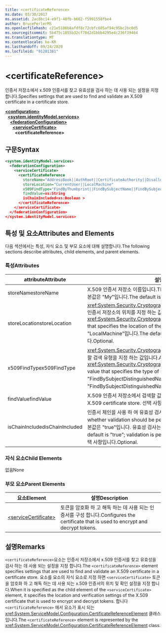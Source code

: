 ```yaml
---
title: <certificateReference>
ms.date: 03/30/2017
ms.assetid: 2ac8bc14-e9f1-48fb-b662-f5991558fbe4
author: BrucePerlerMS
ms.openlocfilehash: c21e5186b8afdf8c72cbfc605af94c95bc2bc0d5
ms.sourcegitcommit: 5b475c1855b32cf78d2d1bbb4295e4c236f39464
ms.translationtype: MT
ms.contentlocale: ko-KR
ms.lasthandoff: 09/24/2020
ms.locfileid: "91201381"
---
```

# \<certificateReference>

<span data-ttu-id="58613-101">인증서 저장소에서 x.509 인증서를 찾고 유효성을 검사 하는 데 사용 되는 설정을 지정 합니다.</span><span class="sxs-lookup"><span data-stu-id="58613-101">Specifies settings that are used to find and validate an X.509 certificate in a certificate store.</span></span>  
  
[**\<configuration>**](../configuration-element.md)\
&nbsp;&nbsp;[**\<system.identityModel.services>**](system-identitymodel-services.md)\
&nbsp;&nbsp;&nbsp;&nbsp;[**\<federationConfiguration>**](federationconfiguration.md)\
&nbsp;&nbsp;&nbsp;&nbsp;&nbsp;&nbsp;[**\<serviceCertificate>**](servicecertificate.md)\
&nbsp;&nbsp;&nbsp;&nbsp;&nbsp;&nbsp;&nbsp;&nbsp;**\<certificateReference>**  
  
## <a name="syntax"></a><span data-ttu-id="58613-102">구문</span><span class="sxs-lookup"><span data-stu-id="58613-102">Syntax</span></span>  
  
```xml  
<system.identityModel.services>  
  <federationConfiguration>  
    <serviceCertificate>  
      <certificateReference
        storeName="AddressBook||AuthRoot||CertificateAuthority||Disallowed||My||Root||TrustedPeople||TrustedPublisher"  
        storeLocation="CurrentUser||LocalMachine"  
        x509FindType="FindByThumbprint||FindBySubjectName||FindBySubjectDistinguishedName||FindByIssuerName||FindByIssuerDistinguishedName||FindBySerialNumber||FindByTimeValid||FindByTimeNotYetValid||FindByTimeExpired||FindByTemplateName||FindByApplicationPolicy||FindByCertificatePolicy||FindByExtension||FindByKeyUsage||FindBySubjectKeyIdentifier"  
        findValue=xs:String  
        isChainIncluded=xs:Boolean >  
      </certificateReference>  
    </serviceCertificate>  
  </federationConfiguration>  
</system.identityModel.services>  
```  
  
## <a name="attributes-and-elements"></a><span data-ttu-id="58613-103">특성 및 요소</span><span class="sxs-lookup"><span data-stu-id="58613-103">Attributes and Elements</span></span>  

 <span data-ttu-id="58613-104">다음 섹션에서는 특성, 자식 요소 및 부모 요소에 대해 설명합니다.</span><span class="sxs-lookup"><span data-stu-id="58613-104">The following sections describe attributes, child elements, and parent elements.</span></span>  
  
### <a name="attributes"></a><span data-ttu-id="58613-105">특성</span><span class="sxs-lookup"><span data-stu-id="58613-105">Attributes</span></span>  
  
|<span data-ttu-id="58613-106">attribute</span><span class="sxs-lookup"><span data-stu-id="58613-106">Attribute</span></span>|<span data-ttu-id="58613-107">설명</span><span class="sxs-lookup"><span data-stu-id="58613-107">Description</span></span>|  
|---------------|-----------------|  
|<span data-ttu-id="58613-108">storeName</span><span class="sxs-lookup"><span data-stu-id="58613-108">storeName</span></span>|<span data-ttu-id="58613-109">X.509 인증서 저장소 이름입니다.</span><span class="sxs-lookup"><span data-stu-id="58613-109">The name of the X.509 certificate store.</span></span> <span data-ttu-id="58613-110">기본값은 "My"입니다.</span><span class="sxs-lookup"><span data-stu-id="58613-110">The default is "My".</span></span> <span data-ttu-id="58613-111">선택 사항입니다.</span><span class="sxs-lookup"><span data-stu-id="58613-111">Optional.</span></span>|  
|<span data-ttu-id="58613-112">storeLocation</span><span class="sxs-lookup"><span data-stu-id="58613-112">storeLocation</span></span>|<span data-ttu-id="58613-113"><xref:System.Security.Cryptography.X509Certificates.StoreLocation>X.509 인증서 저장소의 위치를 지정 하는 값입니다.</span><span class="sxs-lookup"><span data-stu-id="58613-113">A <xref:System.Security.Cryptography.X509Certificates.StoreLocation> value that specifies the location of the X.509 certificate store.</span></span> <span data-ttu-id="58613-114">기본값은 "LocalMachine"입니다.</span><span class="sxs-lookup"><span data-stu-id="58613-114">The default value is "LocalMachine".</span></span> <span data-ttu-id="58613-115">선택 사항입니다.</span><span class="sxs-lookup"><span data-stu-id="58613-115">Optional.</span></span>|  
|<span data-ttu-id="58613-116">x509FindType</span><span class="sxs-lookup"><span data-stu-id="58613-116">x509FindType</span></span>|<span data-ttu-id="58613-117"><xref:System.Security.Cryptography.X509Certificates.X509FindType>실행할 검색 유형을 지정 하는 값입니다.</span><span class="sxs-lookup"><span data-stu-id="58613-117">An <xref:System.Security.Cryptography.X509Certificates.X509FindType> value that specifies the type of search that is to be executed.</span></span> <span data-ttu-id="58613-118">기본값은 "FindBySubjectDistinguishedName"입니다.</span><span class="sxs-lookup"><span data-stu-id="58613-118">The default is "FindBySubjectDistinguishedName".</span></span> <span data-ttu-id="58613-119">선택 사항입니다.</span><span class="sxs-lookup"><span data-stu-id="58613-119">Optional.</span></span>|  
|<span data-ttu-id="58613-120">findValue</span><span class="sxs-lookup"><span data-stu-id="58613-120">findValue</span></span>|<span data-ttu-id="58613-121">X.509 인증서 저장소에서 검색할 값입니다.</span><span class="sxs-lookup"><span data-stu-id="58613-121">The value to search for in the X.509 certificate store.</span></span> <span data-ttu-id="58613-122">선택 사항입니다.</span><span class="sxs-lookup"><span data-stu-id="58613-122">Optional.</span></span>|  
|<span data-ttu-id="58613-123">isChainIncluded</span><span class="sxs-lookup"><span data-stu-id="58613-123">isChainIncluded</span></span>|<span data-ttu-id="58613-124">인증서 체인을 사용 하 여 유효성 검사를 수행할지 여부를 지정 합니다.</span><span class="sxs-lookup"><span data-stu-id="58613-124">Specifies whether validation should be performed by using the certificate chain.</span></span> <span data-ttu-id="58613-125">기본값은 "true"입니다. 유효성 검사는 인증서 체인을 사용 하 여 수행 됩니다.</span><span class="sxs-lookup"><span data-stu-id="58613-125">The default is "true"; validation is performed by using the certificate chain.</span></span> <span data-ttu-id="58613-126">선택 사항입니다.</span><span class="sxs-lookup"><span data-stu-id="58613-126">Optional.</span></span>|  
  
### <a name="child-elements"></a><span data-ttu-id="58613-127">자식 요소</span><span class="sxs-lookup"><span data-stu-id="58613-127">Child Elements</span></span>  

 <span data-ttu-id="58613-128">없음</span><span class="sxs-lookup"><span data-stu-id="58613-128">None</span></span>  
  
### <a name="parent-elements"></a><span data-ttu-id="58613-129">부모 요소</span><span class="sxs-lookup"><span data-stu-id="58613-129">Parent Elements</span></span>  
  
|<span data-ttu-id="58613-130">요소</span><span class="sxs-lookup"><span data-stu-id="58613-130">Element</span></span>|<span data-ttu-id="58613-131">설명</span><span class="sxs-lookup"><span data-stu-id="58613-131">Description</span></span>|  
|-------------|-----------------|  
|[\<serviceCertificate>](servicecertificate.md)|<span data-ttu-id="58613-132">토큰을 암호화 하 고 해독 하는 데 사용 되는 인증서를 구성 합니다.</span><span class="sxs-lookup"><span data-stu-id="58613-132">Configures the certificate that is used to encrypt and decrypt tokens.</span></span>|  
  
## <a name="remarks"></a><span data-ttu-id="58613-133">설명</span><span class="sxs-lookup"><span data-stu-id="58613-133">Remarks</span></span>  

 <span data-ttu-id="58613-134">`<certificateReference>`요소는 인증서 저장소에서 x.509 인증서를 찾고 유효성을 검사 하는 데 사용 되는 설정을 지정 합니다.</span><span class="sxs-lookup"><span data-stu-id="58613-134">The `<certificateReference>` element specifies settings that are used to find and validate an X.509 certificate in a certificate store.</span></span> <span data-ttu-id="58613-135">요소를 요소의 자식 요소로 지정 하면 `<serviceCertificate>` 토큰을 암호화 하 고 해독 하는 데 사용 되는 x.509 인증서의 위치 및 확인 설정을 지정 합니다.</span><span class="sxs-lookup"><span data-stu-id="58613-135">When it is specified as the child element of the `<serviceCertificate>` element, it specifies the location and verification settings of the X.509 certificate that is used to encrypt and decrypt tokens.</span></span> <span data-ttu-id="58613-136">합니다 `<certificateReference>` 에서 요소가 표시 되는 <xref:System.ServiceModel.Configuration.CertificateReferenceElement> 클래스입니다.</span><span class="sxs-lookup"><span data-stu-id="58613-136">The `<certificateReference>` element is represented by the <xref:System.ServiceModel.Configuration.CertificateReferenceElement> class.</span></span>
